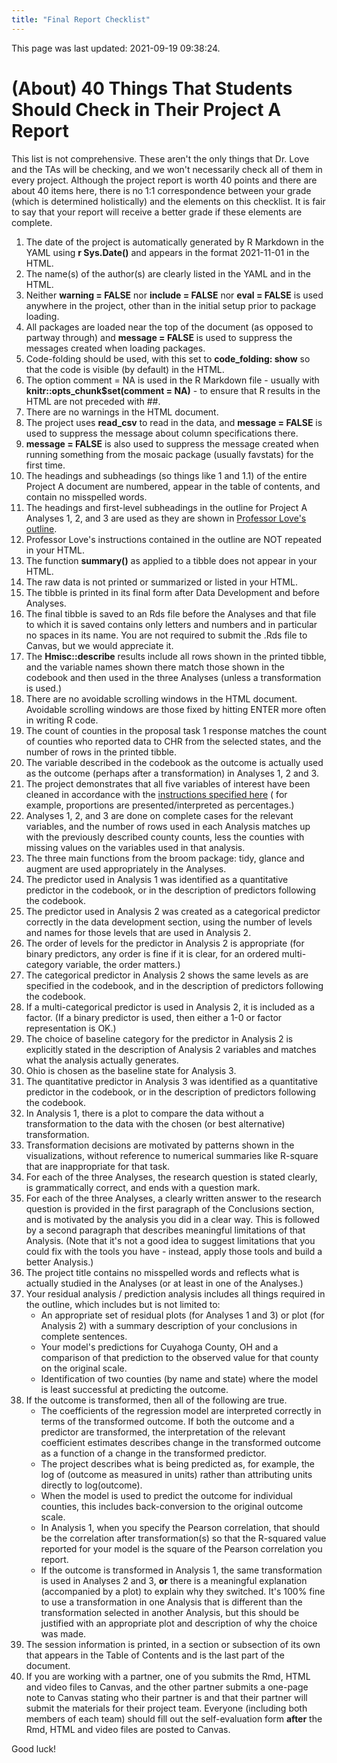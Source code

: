 ```yaml
---
title: "Final Report Checklist"
---
```


This page was last updated: 2021-09-19 09:38:24.

# (About) 40 Things That Students Should Check in Their Project A Report

This list is not comprehensive. These aren't the only things that Dr. Love and the TAs will be checking, and we won't necessarily check all of them in every project. Although the project report is worth 40 points and there are about 40 items here, there is no 1:1 correspondence between your grade (which is determined holistically) and the elements on this checklist. It is fair to say that your report will receive a better grade if these elements are complete.


1. The date of the project is automatically generated by R Markdown in the YAML using **r Sys.Date()** and appears in the format 2021-11-01 in the HTML.
2. The name(s) of the author(s) are clearly listed in the YAML and in the HTML.
3. Neither **warning = FALSE** nor **include = FALSE** nor **eval = FALSE** is used anywhere in the project, other than in the initial setup prior to package loading. 
4. All packages are loaded near the top of the document (as opposed to partway through) and **message = FALSE** is used to suppress the messages created when loading packages.
5. Code-folding should be used, with this set to **code_folding: show** so that the code is visible (by default) in the HTML.
6. The option comment = NA is used in the R Markdown file - usually with **knitr::opts_chunk$set(comment = NA)** - to ensure that R results in the HTML are not preceded with ##.
7. There are no warnings in the HTML document.
8. The project uses **read_csv** to read in the data, and **message = FALSE** is used to suppress the message about column specifications there.
9. **message = FALSE** is also used to suppress the message created when running something from the mosaic package (usually favstats) for the first time.
10. The headings and subheadings (so things like 1 and 1.1) of the entire Project A document are numbered, appear in the table of contents, and contain no misspelled words.
11. The headings and first-level subheadings in the outline for Project A Analyses 1, 2, and 3 are used as they are shown in [Professor Love's outline](exampleB.html).
12. Professor Love's instructions contained in the outline are NOT repeated in your HTML.
13. The function **summary()** as applied to a tibble does not appear in your HTML.
14. The raw data is not printed or summarized or listed in your HTML.
15. The tibble is printed in its final form after Data Development and before Analyses.
16. The final tibble is saved to an Rds file before the Analyses and that file to which it is saved contains only letters and numbers and in particular no spaces in its name. You are not required to submit the .Rds file to Canvas, but we would appreciate it.
17. The **Hmisc::describe** results include all rows shown in the printed tibble, and the variable names shown there match those shown in the codebook and then used in the three Analyses (unless a transformation is used.)
18. There are no avoidable scrolling windows in the HTML document. Avoidable scrolling windows are those fixed by hitting ENTER more often in writing R code.
19. The count of counties in the proposal task 1 response matches the count of counties who reported data to CHR from the selected states, and the number of rows in the printed tibble.
20. The variable described in the codebook as the outcome is actually used as the outcome (perhaps after a transformation) in Analyses 1, 2 and 3.
21. The project demonstrates that all five variables of interest have been cleaned in accordance with the [instructions specified here](data.html) ( for example, proportions are presented/interpreted as percentages.)
22. Analyses 1, 2, and 3 are done on complete cases for the relevant variables, and the number of rows used in each Analysis matches up with the previously described county counts, less the counties with missing values on the variables used in that analysis.
23. The three main functions from the broom package: tidy, glance and augment are used appropriately in the Analyses.
24. The predictor used in Analysis 1 was identified as a quantitative predictor in the codebook, or in the description of predictors following the codebook.
25. The predictor used in Analysis 2 was created as a categorical predictor correctly in the data development section, using the number of levels and names for those levels that are used in Analysis 2.
26. The order of levels for the predictor in Analysis 2 is appropriate (for binary predictors, any order is fine if it is clear, for an ordered multi-category variable, the order matters.)
27. The categorical predictor in Analysis 2 shows the same levels as are specified in the codebook, and in the description of predictors following the codebook.
28. If a multi-categorical predictor is used in Analysis 2, it is included as a factor. (If a binary predictor is used, then either a 1-0 or factor representation is OK.)
29. The choice of baseline category for the predictor in Analysis 2 is explicitly stated in the description of Analysis 2 variables and matches what the analysis actually generates.
30. Ohio is chosen as the baseline state for Analysis 3.
31. The quantitative predictor in Analysis 3 was identified as a quantitative predictor in the codebook, or in the description of predictors following the codebook.
32. In Analysis 1, there is a plot to compare the data without a transformation to the data with the chosen (or best alternative) transformation.
33. Transformation decisions are motivated by patterns shown in the visualizations, without reference to numerical summaries like R-square that are inappropriate for that task. 
34. For each of the three Analyses, the research question is stated clearly, is grammatically correct, and ends with a question mark.
35. For each of the three Analyses, a clearly written answer to the research question is provided in the first paragraph of the Conclusions section, and is motivated by the analysis you did in a clear way. This is followed by a second paragraph that describes meaningful limitations of that Analysis. (Note that it's not a good idea to suggest limitations that you could fix with the tools you have - instead, apply those tools and build a better Analysis.)
36. The project title contains no misspelled words and reflects what is actually studied in the Analyses (or at least in one of the Analyses.)
37. Your residual analysis / prediction analysis includes all things required in the outline, which includes but is not limited to:
    - An appropriate set of residual plots (for Analyses 1 and 3) or plot (for Analysis 2) with a summary description of your conclusions in complete sentences.
    - Your model's predictions for Cuyahoga County, OH and a comparison of that prediction to the observed value for that county on the original scale.
    - Identification of two counties (by name and state) where the model is least successful at predicting the outcome.
38. If the outcome is transformed, then all of the following are true.
    - The coefficients of the regression model are interpreted correctly in terms of the transformed outcome. If both the outcome and a predictor are transformed, the interpretation of the relevant coefficient estimates describes change in the transformed outcome as a function of a change in the transformed predictor.
    - The project describes what is being predicted as, for example, the log of (outcome as measured in units) rather than attributing units directly to log(outcome).
    - When the model is used to predict the outcome for individual counties, this includes back-conversion to the original outcome scale.
    - In Analysis 1, when you specify the Pearson correlation, that should be the correlation after transformation(s) so that the R-squared value reported for your model is the square of the Pearson correlation you report.
    - If the outcome is transformed in Analysis 1, the same transformation is used in Analyses 2 and 3, **or** there is a meaningful explanation (accompanied by a plot) to explain why they switched.  It's 100% fine to use a transformation in one Analysis that is different than the transformation selected in another Analysis, but this should be justified with an appropriate plot and description of why the choice was made.
39. The session information is printed, in a section or subsection of its own that appears in the Table of Contents and is the last part of the document.
40. If you are working with a partner, one of you submits the Rmd, HTML and video files to Canvas, and the other partner submits a one-page note to Canvas stating who their partner is and that their partner will submit the materials for their project team. Everyone (including both members of each team) should fill out the self-evaluation form **after** the Rmd, HTML and video files are posted to Canvas.

Good luck!

